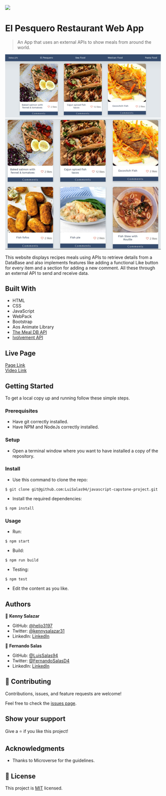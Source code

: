 ![](https://img.shields.io/badge/Microverse-blueviolet)

# El Pesquero Restaurant Web App

> An App that uses an external APIs to show meals from around the world.

![screenshot](./screenshot.png)
![screenshot2](./screenshot2.png)

This website displays recipes meals using APIs to retrieve details from a DataBase and also implements features like adding a functional Like button for every item and a section for adding a new comment. All these through an external API to send and receive data.

## Built With

- HTML
- CSS
- JavaScript
- WebPack
- Bootstrap
- Aos Animate Library
- [The Meal DB API](https://www.themealdb.com/api.php)
- [Ivolvement API](https://www.notion.so/Involvement-API-869e60b5ad104603aa6db59e08150270)

## Live Page

[Page Link](https://LuisSalas94.github.io/javascript-capstone-project/dist/)
<br>
[Video Link](https://drive.google.com/file/d/1VTg0KvMuPvTiFc5Ha43aP5RUsg8X2JD9/view?usp=sharing)


## Getting Started

To get a local copy up and running follow these simple steps.

### Prerequisites

- Have git correctly installed.
- Have NPM and NodeJs correctly installed.

### Setup

- Open a terminal window where you want to have installed a copy of the repository.

### Install

- Use this command to clone the repo:
```
$ git clone git@github.com:LuiSalas94/javascript-capstone-project.git
```
- Install the required dependencies:
```
$ npm install
```
### Usage

- Run:
```
$ npm start
```
- Build:
```
$ npm run build
```
- Testing:
```
$ npm test
```
- Edit the content as you like.


## Authors

👤 **Kenny Salazar**

- GitHub: [@helio3197](https://github.com/helio3197)
- Twitter: [@kennysalazar31](https://twitter.com/kennysalazar31)
- LinkedIn: [LinkedIn](https://linkedin.com/in/kenny-salazar-1a1687110)

👤 **Fernando Salas**

- GitHub: [@LuisSalas94](https://github.com/LuisSalas94)
- Twitter: [@FernandoSalasD4](https://twitter.com/FernandoSalasD4)
- LinkedIn: [LinkedIn](https://www.linkedin.com/in/luisfernandosalasgave/)


## 🤝 Contributing

Contributions, issues, and feature requests are welcome!

Feel free to check the [issues page](../../issues/).

## Show your support

Give a ⭐️ if you like this project!

## Acknowledgments

- Thanks to Microverse for the guidelines.


## 📝 License

This project is [MIT](./MIT.md) licensed.
